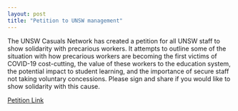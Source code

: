 ```yaml
---
layout: post
title: "Petition to UNSW management"
---
```

The UNSW Casuals Network has created a petition for all UNSW staff to show solidarity with precarious workers. It attempts to outline some of the situation with how precarious workers are becoming the first victims of COVID-19 cost-cutting, the value of these workers to the education system, the potential impact to student learning, and the importance of secure staff not taking voluntary concessions. Please sign and share if you would like to show solidarity with this cause.

[Petition Link](https://forms.gle/jjANHf2Hin5KnYz9A)
